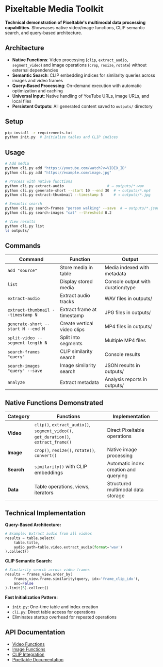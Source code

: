 # Pixeltable Media Toolkit

**Technical demonstration of Pixeltable's multimodal data processing capabilities.** Showcases native video/image functions, CLIP semantic search, and query-based architecture.

## Architecture

- **Native Functions**: Video processing (`clip`, `extract_audio`, `segment_video`) and image operations (`crop`, `resize`, `rotate`) without external dependencies
- **Semantic Search**: CLIP embedding indices for similarity queries across images and video frames
- **Query-Based Processing**: On-demand execution with automatic optimization and caching
- **Universal Input**: Native handling of YouTube URLs, image URLs, and local files
- **Persistent Outputs**: All generated content saved to `outputs/` directory

## Setup

```bash
pip install -r requirements.txt
python init.py  # Initialize tables and CLIP indices
```

## Usage

```bash
# Add media
python cli.py add "https://youtube.com/watch?v=VIDEO_ID"
python cli.py add "https://example.com/image.jpg"

# Process with native functions
python cli.py extract-audio                    # → outputs/*.wav
python cli.py generate-short --start 10 --end 30  # → outputs/*.mp4
python cli.py extract-thumbnail --timestamp 5     # → outputs/*.jpg

# Semantic search
python cli.py search-frames "person walking" --save  # → outputs/*.json
python cli.py search-images "cat" --threshold 0.2

# View results
python cli.py list
ls outputs/
```

## Commands

| Command | Function | Output |
|---------|----------|--------|
| `add "source"` | Store media in table | Media indexed with metadata |
| `list` | Display stored media | Console output with duration/type |
| `extract-audio` | Extract audio tracks | WAV files in outputs/ |
| `extract-thumbnail --timestamp N` | Extract frame at timestamp | JPG files in outputs/ |
| `generate-short --start N --end M` | Create vertical video clips | MP4 files in outputs/ |
| `split-video --segment-length N` | Split into segments | Multiple MP4 files |
| `search-frames "query"` | CLIP similarity search | Console results |
| `search-images "query" --save` | Image similarity search | JSON results in outputs/ |
| `analyze` | Extract metadata | Analysis reports in outputs/ |

## Native Functions Demonstrated

| Category | Functions | Implementation |
|----------|-----------|----------------|
| **Video** | `clip()`, `extract_audio()`, `segment_video()`, `get_duration()`, `extract_frame()` | Direct Pixeltable operations |
| **Image** | `crop()`, `resize()`, `rotate()`, `convert()` | Native image processing |
| **Search** | `similarity()` with CLIP embeddings | Automatic index creation and querying |
| **Data** | Table operations, views, iterators | Structured multimodal data storage |

## Technical Implementation

**Query-Based Architecture:**
```python
# Example: Extract audio from all videos
results = table.select(
    table.title,
    audio_path=table.video.extract_audio(format='wav')
).collect()
```

**CLIP Semantic Search:**
```python
# Similarity search across video frames
results = frames_view.order_by(
    frames_view.frame.similarity(query, idx='frame_clip_idx'),
    asc=False
).limit(5).collect()
```

**Fast Initialization Pattern:**
- `init.py`: One-time table and index creation
- `cli.py`: Direct table access for operations
- Eliminates startup overhead for repeated operations

## API Documentation

- [Video Functions](https://pixeltable.github.io/pixeltable/pixeltable/functions/video/)
- [Image Functions](https://pixeltable.github.io/pixeltable/pixeltable/functions/image/) 
- [CLIP Integration](https://pixeltable.github.io/pixeltable/pixeltable/functions/huggingface/#pixeltable.functions.huggingface.clip)
- [Pixeltable Documentation](https://docs.pixeltable.com)
